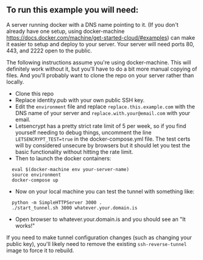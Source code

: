 
## To run this example you will need:

A server running docker with a DNS name pointing to it. (If you don't already have one setup, using docker-machine https://docs.docker.com/machine/get-started-cloud/#examples) can make it easier to setup and deploy to your server. Your server will need ports 80, 443, and 2222 open to the public.

The following instructions  assume you're using docker-machine. This will definitely work without it, but you'll have to do a bit more manual copying of files. And you'll probably want to clone the repo on your server rather than locally. 

- Clone this repo
- Replace identity.pub with your own public SSH key.
- Edit the `environment` file and replace `replace.this.example.com` with the DNS name of your server and `replace.with.your@email.com` with your email.
- Letsencrypt has a pretty strict rate limit of 5 per week, so if you find yourself needing to debug things, uncomment the line `LETSENCRYPT_TEST=true` in the  docker-compose.yml file. The test certs will by considered unsecure by browsers but it should let you test the basic functionality without hitting the rate limit.
- Then to launch the docker containers:
```
  eval $(docker-machine env your-server-name)
  source environment
  docker-compose up
```
- Now on your local machine you can test the tunnel with something like:
```
  python -m SimpleHTTPServer 3000 .
  ./start_tunnel.sh 3000 whatever.your.domain.is
```
- Open browser to whatever.your.domain.is and you should see an "It works!"

If you need to make tunnel configuration changes (such as changing your public key), you'll likely need to remove the existing `ssh-reverse-tunnel` image to force it to rebuild.
